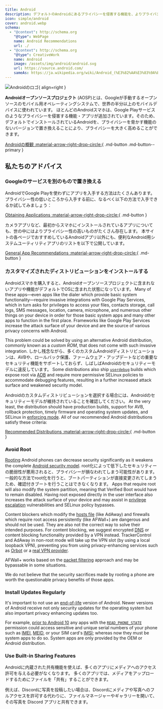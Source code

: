 ```yaml
---
title: Android
description: デフォルトのAndroidにあるプライバシーを侵害する機能を、よりプライバシー性が高くて安全なもので置き換えるためのアドバイス。
icon: simple/android
cover: android.webp
schema:
  - "@context": http://schema.org
    "@type": WebPage
    name: Android Recommendations
    url: ./
  - "@context": http://schema.org
    "@type": CreativeWork
    name: Android
    image: /assets/img/android/android.svg
    url: https://source.android.com/
    sameAs: https://ja.wikipedia.org/wiki/Android_(%E3%82%AA%E3%83%9A%E3%83%AC%E3%83%BC%E3%83%86%E3%82%A3%E3%83%B3%E3%82%B0%E3%82%B7%E3%82%B9%E3%83%86%E3%83%A0)
---
```


![Androidのロゴ](../assets/img/android/android.svg){ align=right }

**Androidオープンソースプロジェクト** (AOSP)とは、Googleが手動するオープンソースのモバイル用オペレーティングシステムで、世界の半分以上のモバイルデバイスに使われています。 ほとんどのAndroidスマホは、Google Playサービスのようなプライバシーを侵害する機能・アプリが追加されています。そのため、デフォルトでインストールされているAndroidを、プライバシーを脅かす機能のないバージョンで置き換えることにより、プライバシーを大きく高めることができます。

[Androidの概観 :material-arrow-right-drop-circle:](../os/android-overview.md){ .md-button .md-button--primary }

## 私たちのアドバイス

### Googleのサービスを別のもので置き換える

AndroidでGoogle Playを使わずにアプリを入手する方法はたくさんあります。 プライバシー性の低いところから入手する前に、なるべく以下の方法で入手できるか試してみましょう：

[Obtaining Applications :material-arrow-right-drop-circle:](obtaining-apps.md){ .md-button }

カメラアプリなど、最初からスマホにインストールされているアプリについても、世の中にはよりプライバシー性の高いものがたくさん存在します。 本サイトの各ページでおすすめしているAndroidアプリ以外にも、便利なAndroid用システムユーティリティアプリのリストを以下で公開しています。

[General App Recommendations :material-arrow-right-drop-circle:](general-apps.md){ .md-button }

### カスタマイズされたディストリビューションをインストールする

Androidスマホを購入すると、Androidオープンソースプロジェクトに含まれないアプリや機能がデフォルトでOSに含まれた状態になっています。 Many of these apps—even apps like the dialer which provide basic system functionality—require invasive integrations with Google Play Services, which in turn asks for privileges to access your files, contacts storage, call logs, SMS messages, location, camera, microphone, and numerous other things on your device in order for those basic system apps and many other apps to function in the first place. Frameworks like Google Play Services increase the attack surface of your device and are the source of various privacy concerns with Android.

This problem could be solved by using an alternative Android distribution, commonly known as a _custom ROM_, that does not come with such invasive integration. しかし残念ながら、多くのカスタムAndroidディストリビューションは、AVBや、ロールバック保護、ファームウェア・アップデートなどの重要なセキュリティ機能をサポートしておらず、しばしばAndroidのセキュリティーモデルに違反しています。 Some distributions also ship [`userdebug`](https://source.android.com/setup/build/building#choose-a-target) builds which expose root via [ADB](https://developer.android.com/studio/command-line/adb) and require more permissive SELinux policies to accommodate debugging features, resulting in a further increased attack surface and weakened security model.

Androidのカスタムディストリビューションを選択する場合には、Androidのセキュリティーモデルが維持されていることを確認してください。 At the very least, the distribution should have production builds, support for AVB, rollback protection, timely firmware and operating system updates, and SELinux in [enforcing mode](https://source.android.com/security/selinux/concepts#enforcement_levels). All of our recommended Android distributions satisfy these criteria:

[Recommended Distributions :material-arrow-right-drop-circle:](distributions.md){ .md-button }

### Avoid Root

[Rooting](https://en.wikipedia.org/wiki/Rooting_\(Android\)) Android phones can decrease security significantly as it weakens the complete [Android security model](https://en.wikipedia.org/wiki/Android_\(operating_system\)#Security_and_privacy). root化によって低下したセキュリティーの脆弱性が悪用されると、プライバシーが損なわれてしまう可能性があります。 一般的な方法でroot化を行うと、ブートパーティションが直接変更されてしまうため、確認付きブートを行うことはできなくなります。 Apps that require root will also modify the system partition, meaning that Verified Boot would have to remain disabled. Having root exposed directly in the user interface also increases the attack surface of your device and may assist in [privilege escalation](https://en.wikipedia.org/wiki/Privilege_escalation) vulnerabilities and SELinux policy bypasses.

Content blockers which modify the [hosts file](https://en.wikipedia.org/wiki/Hosts_\(file\)) (like AdAway) and firewalls which require root access persistently (like AFWall+) are dangerous and should not be used. They are also not the correct way to solve their intended purposes. For content blocking, we suggest encrypted [DNS](../dns.md) or content blocking functionality provided by a VPN instead. TrackerControl and AdAway in non-root mode will take up the VPN slot (by using a local loopback VPN), preventing you from using privacy-enhancing services such as [Orbot](../alternative-networks.md#orbot) or a [real VPN provider](../vpn.md).

AFWall+ works based on the [packet filtering](https://en.wikipedia.org/wiki/Firewall_\(computing\)#Packet_filter) approach and may be bypassable in some situations.

We do not believe that the security sacrifices made by rooting a phone are worth the questionable privacy benefits of those apps.

### Install Updates Regularly

It's important to not use an [end-of-life](https://endoflife.date/android) version of Android. Newer versions of Android receive not only security updates for the operating system but also important privacy enhancing updates too.

For example, [prior to Android 10](https://developer.android.com/about/versions/10/privacy/changes) any apps with the [`READ_PHONE_STATE`](https://developer.android.com/reference/android/Manifest.permission#READ_PHONE_STATE) permission could access sensitive and unique serial numbers of your phone such as [IMEI](https://en.wikipedia.org/wiki/International_Mobile_Equipment_Identity), [MEID](https://en.wikipedia.org/wiki/Mobile_equipment_identifier), or your SIM card's [IMSI](https://en.wikipedia.org/wiki/International_mobile_subscriber_identity); whereas now they must be system apps to do so. System apps are only provided by the OEM or Android distribution.

### Use Built-in Sharing Features

Androidに内蔵された共有機能を使えば、多くのアプリにメディアへのアクセス許可を与える必要がなくなります。 多くのアプリでは、メディアをアップロードするためにファイルを「共有」することができます。

例えば、Discordに写真を投稿したい場合は、Discordにメディアや写真へのフルアクセスを許可する代わりに、ファイルマネージャーやギャラリーを開いて、その写真を Discord アプリと共有できます。
